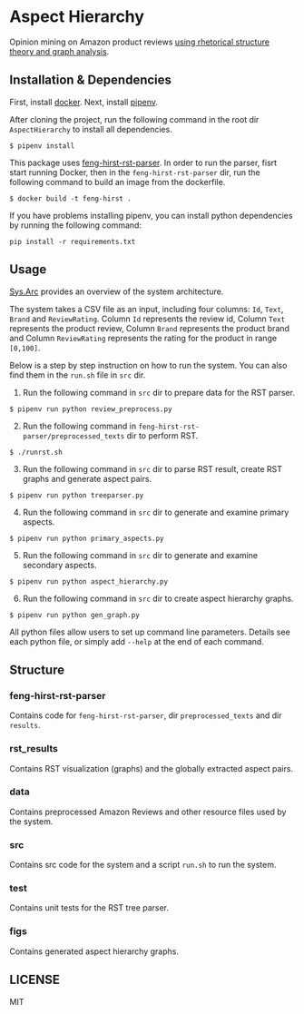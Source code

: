 # Aspect Hierarchy
Opinion mining on Amazon product reviews [using rhetorical structure theory and graph analysis](https://arxiv.org/abs/1909.01800).

## Installation & Dependencies 
First, install [docker](https://www.docker.com/). Next, install [pipenv](https://pipenv-fork.readthedocs.io/en/latest/install.html).

After cloning the project, run the following command in the root dir `AspectHierarchy` to install all dependencies.
```
$ pipenv install
```
This package uses [feng-hirst-rst-parser](https://github.com/arne-cl/feng-hirst-rst-parser). In order to run the parser, fisrt start running Docker, then in the `feng-hirst-rst-parser`  dir, run the following command to build an image from the dockerfile.
```
$ docker build -t feng-hirst .
```
If you have problems installing pipenv, you can install python dependencies by running the following command:
```
pip install -r requirements.txt
```
## Usage
[Sys.Arc](https://github.com/xinru1414/AspectHierarchy/blob/master/SysArc.svg) provides an overview of the system architecture.

The system takes a CSV file as an input, including four columns: `Id`, `Text`, `Brand` and `ReviewRating`. Column `Id` represents the review id, Column `Text` represents the product review, Column `Brand` represents the product brand and Column `ReviewRating` represents the rating for the product in range `[0,100]`.

Below is a step by step instruction on how to run the system. You can also find them in the `run.sh` file in `src` dir.

1. Run the following command in `src` dir to prepare data for the RST parser.
```
$ pipenv run python review_preprocess.py
```
2. Run the following command in `feng-hirst-rst-parser/preprocessed_texts` dir to perform RST.
```
$ ./runrst.sh
```
3. Run the following command in `src` dir to parse RST result, create RST graphs and generate aspect pairs.
```
$ pipenv run python treeparser.py
```
4. Run the following command in `src` dir to generate and examine primary aspects.
```
$ pipenv run python primary_aspects.py
```
5. Run the following command in `src` dir to generate and examine secondary aspects.
```
$ pipenv run python aspect_hierarchy.py
```
6. Run the following command in `src` dir to create aspect hierarchy graphs.
```
$ pipenv run python gen_graph.py
```
All python files allow users to set up command line parameters. Details see each python file, or simply add `--help` at the end of each command.

## Structure
### feng-hirst-rst-parser
Contains code for `feng-hirst-rst-parser`, dir `preprocessed_texts` and dir `results`.
### rst_results
Contains RST visualization (graphs) and the globally extracted aspect pairs.
### data
Contains preprocessed Amazon Reviews and other resource files used by the system.
### src
Contains src code for the system and a script `run.sh` to run the system.
### test
Contains unit tests for the RST tree parser.
### figs
Contains generated aspect hierarchy graphs.

## LICENSE
MIT
